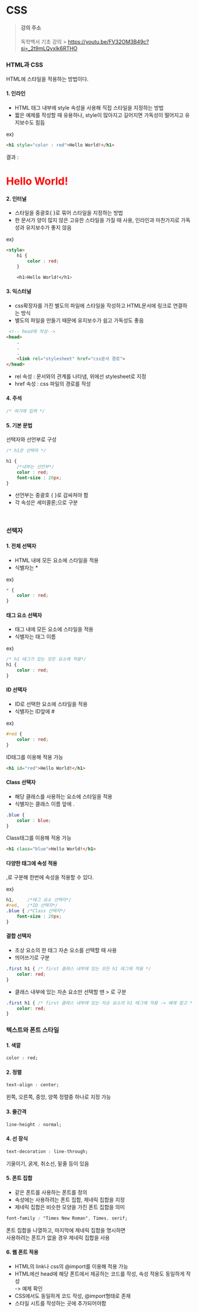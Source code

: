 # CSS

> #### 강의 주소
> 독학백서 기초 강의 > https://youtu.be/FV32OM3B49c?si=_2t9mLQyxIk6RTHO

### HTML과 CSS   
HTML에 스타일을 적용하는 방법이다.

#### 1. 인라인   
+ HTML 태그 내부에 style 속성을 사용해 직접 스타일을 지정하는 방법   
+ 짧은 예제를 작성할 때 유용하나, style이 많아지고 길어지면 가독성이 떨어지고 유지보수도 힘듬   

ex) 
```html
<h1 style="color : red">Hello World!</h1>
```
결과 : 
<h1 style="color : red">Hello World!</h1>   
   

#### 2. 인터널   
+ 스타일을 중괄호{ }로 묶어 스타일을 지정하는 방법   
+ 한 문서가 양이 많지 않은 고유한 스타일을 가질 때 사용, 인라인과 마찬가지로 가독성과 유지보수가 좋지 않음   

ex) 
```html
<style>
    h1 {
        color : red;
    }

    <h1>Hello World!</h1>   
```     

   
#### 3. 익스터널   
+ css확장자를 가진 별도의 파일에 스타일을 작성하고 HTML문서에 링크로 연결하는 방식   
+ 별도의 파일을 만들기 때문에 유지보수가 쉽고 가독성도 좋음   

```html
 <!-- head에 작성-->
<head>
    .
    .
    .
    <link rel="stylesheet" href="css문서 경로">
</head>
```   
+ rel 속성 : 문서와의 관계를 나타냄, 위에선 stylesheet로 지정
+ href 속성 : css 파일의 경로를 작성

#### 4. 주석    
```css
/* 여기에 입력 */
```   

#### 5. 기본 문법
선택자와 선언부로 구성
```css
/* h1은 선택자 */

h1 {
    /*내부는 선언부*/
    color : red;
    font-size : 20px;
}
```

+ 선언부는 중괄호 { }로 감싸져야 함
+ 각 속성은 세미콜론;으로 구분   

<br>

### 선택자
#### 1. 전체 선택자
+ HTML 내에 모든 요소에 스타일을 적용
+ 식별자는 *   

ex)   
```css
* {
    color : red;
}
```   

#### 태그 요소 선택자
+ 태그 내에 모든 요소에 스타일을 적용
+ 식별자는 태그 이름

ex) 
```css
/* h1 태그가 있는 모든 요소에 적용*/
h1 {
    color : red;
}
```   

#### ID 선택자
+ ID로 선택한 요소에 스타일을 적용
+ 식별자는 ID앞에 #
   
ex)   
```css
#red {
    color : red;
}
```   

ID태그를 이용해 적용 가능   

```html
<h1 id="red">Hello World!</h1>
```

#### Class 선택자
+ 해당 클래스를 사용하는 요소에 스타일을 적용
+ 식별자는 클래스 이름 앞에 .   

```css
.blue {
    color : blue;
}
```   

Class태그를 이용해 적용 가능   

```html
<h1 class="blue">Hello World!</h1>
```   

#### 다양한 태그에 속성 적용
,로 구분해 한번에 속성을 적용할 수 있다.   

ex)
```css
h1,     /*태그 요소 선택자*/
#red,   /*ID 선택자*/
.blue { /*Class 선택자*/
    font-size : 20px;
}
```   

#### 결합 선택자
+ 조상 요소의 한 태그 자손 요소를 선택할 때 사용
+ 띄어쓰기로 구분

```css
.first h1 { /* first 클래스 내부에 있는 모든 h1 태그에 적용 */
    color: red;
}
```

+ 클래스 내부에 있는 자손 요소만 선택할 땐 > 로 구분   

```css
.first h1 { /* first 클래스 내부에 있는 자손 요소의 h1 태그에 적용 -> 예제 참고 */
    color: red;
}
```

### 텍스트와 폰트 스타일

#### 1. 색깔
```css 
color : red; 
```   

#### 2. 정렬
```css
text-align : center;
```   
왼쪽, 오른쪽, 중앙, 양쪽 정렬중 하나로 지정 가능   

#### 3. 줄간격
```css
line-height : normal;
```   

#### 4. 선 장식
```css
text-decoration : line-through;
```
기울이기, 굵게, 취소선, 밑줄 등이 있음

#### 5. 폰트 집합
+ 같은 폰트를 사용하는 폰트를 정의
+ 속성에는 사용하려는 폰트 집합, 제네릭 집합을 지정
+ 제네릭 집합은 비슷한 모양을 가진 폰트 집합을 의미   

```css
font-family : "Times New Roman", Times, serif;
```

폰트 집합을 나열하고, 마지막에 제네릭 집합을 명시하면   
사용하려는 폰트가 없을 경우 제네릭 집합을 사용   

#### 6. 웹 폰트 적용
+ HTML의 link나 css의 @import를 이용해 적용 가능
+ HTML에선 head에 해당 폰트에서 제공하는 코드를 작성, 속성 적용도 동일하게 작성   
 -> 예제 확인
+ CSS에서도 동일하게 코드 작성, @import형태로 존재
+ 스타일 시트를 작성하는 곳에 추가되어야함